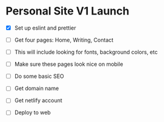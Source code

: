 # Personal Site V1 Launch

- [x] Set up eslint and prettier
- [ ] Get four pages: Home, Writing, Contact
- [ ] This will include looking for fonts, background colors, etc
- [ ] Make sure these pages look nice on mobile
- [ ] Do some basic SEO
- [ ] Get domain name
- [ ] Get netlify account
- [ ] Deploy to web

